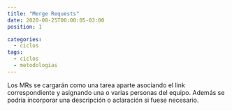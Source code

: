 ```yaml
---
title: "Merge Requests"
date: 2020-08-25T00:00:05-03:00
position: 1

categories:
  - ciclos
tags:
  - ciclos
  - metodologias
---
```

Los MRs se cargarán como una tarea aparte asociando el link correspondiente y asignando una o varias personas del equipo. Además se podría incorporar una descripción o aclaración si fuese necesario.

